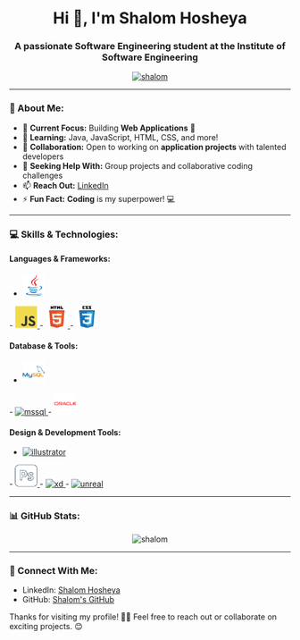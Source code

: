 <h1 align="center">Hi 👋, I'm Shalom Hosheya</h1>
<h3 align="center">A passionate Software Engineering student at the Institute of Software Engineering</h3>

<p align="center">
  <a href="https://github.com/ryo-ma/github-profile-trophy">
    <img src="https://github-profile-trophy.vercel.app/?username=shalom" alt="shalom" />
  </a>
</p>

---

### 🚀 About Me:
- 🔭 **Current Focus:** Building **Web Applications** 🚀
- 🌱 **Learning:** Java, JavaScript, HTML, CSS, and more!
- 👯 **Collaboration:** Open to working on **application projects** with talented developers
- 🤝 **Seeking Help With:** Group projects and collaborative coding challenges
- 📫 **Reach Out:** [LinkedIn](https://www.linkedin.com/in/shalom-hosheya-1a19a42ab/)
- ⚡ **Fun Fact:** **Coding** is my superpower! 💻

---

### 💻 Skills & Technologies:
#### Languages & Frameworks:
- <a href="https://www.java.com" target="_blank" rel="noreferrer">
  <img src="https://raw.githubusercontent.com/devicons/devicon/master/icons/java/java-original.svg" alt="java" width="40" height="40"/>
</a>
- <a href="https://developer.mozilla.org/en-US/docs/Web/JavaScript" target="_blank" rel="noreferrer">
  <img src="https://raw.githubusercontent.com/devicons/devicon/master/icons/javascript/javascript-original.svg" alt="javascript" width="40" height="40"/>
</a>
- <a href="https://www.w3.org/html/" target="_blank" rel="noreferrer">
  <img src="https://raw.githubusercontent.com/devicons/devicon/master/icons/html5/html5-original-wordmark.svg" alt="html5" width="40" height="40"/>
</a>
- <a href="https://www.w3schools.com/css/" target="_blank" rel="noreferrer">
  <img src="https://raw.githubusercontent.com/devicons/devicon/master/icons/css3/css3-original-wordmark.svg" alt="css3" width="40" height="40"/>
</a>

#### Database & Tools:
- <a href="https://www.mysql.com/" target="_blank" rel="noreferrer">
  <img src="https://raw.githubusercontent.com/devicons/devicon/master/icons/mysql/mysql-original-wordmark.svg" alt="mysql" width="40" height="40"/>
</a>
- <a href="https://www.microsoft.com/en-us/sql-server" target="_blank" rel="noreferrer">
  <img src="https://www.svgrepo.com/show/303229/microsoft-sql-server-logo.svg" alt="mssql" width="40" height="40"/>
</a>
- <a href="https://www.oracle.com/" target="_blank" rel="noreferrer">
  <img src="https://raw.githubusercontent.com/devicons/devicon/master/icons/oracle/oracle-original.svg" alt="oracle" width="40" height="40"/>
</a>

#### Design & Development Tools:
- <a href="https://www.adobe.com/in/products/illustrator.html" target="_blank" rel="noreferrer">
  <img src="https://www.vectorlogo.zone/logos/adobe_illustrator/adobe_illustrator-icon.svg" alt="illustrator" width="40" height="40"/>
</a>
- <a href="https://www.photoshop.com/en" target="_blank" rel="noreferrer">
  <img src="https://raw.githubusercontent.com/devicons/devicon/master/icons/photoshop/photoshop-line.svg" alt="photoshop" width="40" height="40"/>
</a>
- <a href="https://www.adobe.com/products/xd.html" target="_blank" rel="noreferrer">
  <img src="https://cdn.worldvectorlogo.com/logos/adobe-xd.svg" alt="xd" width="40" height="40"/>
</a>
- <a href="https://unrealengine.com/" target="_blank" rel="noreferrer">
  <img src="https://raw.githubusercontent.com/kenangundogan/fontisto/036b7eca71aab1bef8e6a0518f7329f13ed62f6b/icons/svg/brand/unreal-engine.svg" alt="unreal" width="40" height="40"/>
</a>

---

### 📊 GitHub Stats:
<p align="center">
  <img src="https://github-readme-stats.vercel.app/api/top-langs?username=shalom&show_icons=true&locale=en&layout=compact" alt="shalom" />
</p>

---

### 📣 Connect With Me:
- LinkedIn: [Shalom Hosheya](https://www.linkedin.com/in/shalom-hosheya-1a19a42ab/)
- GitHub: [Shalom's GitHub](https://github.com/shalom)

Thanks for visiting my profile! 👨‍💻 Feel free to reach out or collaborate on exciting projects. 😊
